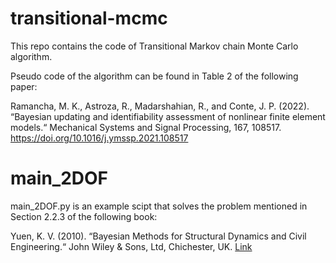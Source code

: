 # transitional-mcmc

This repo contains the code of Transitional Markov chain Monte Carlo algorithm. 

Pseudo code of the algorithm can be found in Table 2 of the following paper:

Ramancha, M. K., Astroza, R., Madarshahian, R., and Conte, J. P. (2022). “Bayesian updating and identifiability assessment of nonlinear finite element models.“ Mechanical Systems and Signal Processing, 167, 108517. https://doi.org/10.1016/j.ymssp.2021.108517

# main_2DOF

main_2DOF.py is an example scipt that solves the problem mentioned in Section 2.2.3 of the following book:

Yuen, K. V. (2010). “Bayesian Methods for Structural Dynamics and Civil Engineering.“ John Wiley & Sons, Ltd, Chichester, UK. [Link](https://civiltechnocrats.files.wordpress.com/2013/11/bayesian-methods-for-structural-dynamics-and-civil-engineering.pdf)

